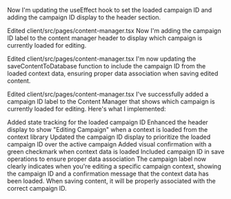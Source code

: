 Now I'm updating the useEffect hook to set the loaded campaign ID and adding the campaign ID display to the header section.


Edited client/src/pages/content-manager.tsx
Now I'm adding the campaign ID label to the content manager header to display which campaign is currently loaded for editing.


Edited client/src/pages/content-manager.tsx
I'm now updating the saveContentToDatabase function to include the campaign ID from the loaded context data, ensuring proper data association when saving edited content.


Edited client/src/pages/content-manager.tsx
I've successfully added a campaign ID label to the Content Manager that shows which campaign is currently loaded for editing. Here's what I implemented:

Added state tracking for the loaded campaign ID
Enhanced the header display to show "Editing Campaign" when a context is loaded from the context library
Updated the campaign ID display to prioritize the loaded campaign ID over the active campaign
Added visual confirmation with a green checkmark when context data is loaded
Included campaign ID in save operations to ensure proper data association
The campaign label now clearly indicates when you're editing a specific campaign context, showing the campaign ID and a confirmation message that the context data has been loaded. When saving content, it will be properly associated with the correct campaign ID.